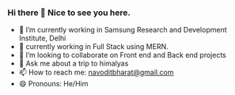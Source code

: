 ### Hi there 👋 Nice to see you here. 



- 🔭 I’m currently working in Samsung Research and Development Institute, Delhi
- 🌱 currently working in Full Stack using MERN.
- 👯 I’m looking to collaborate on Front end and Back end projects 
- 💬 Ask me about a trip to himalyas 
- 📫 How to reach me: navoditbharat@gmail.com
- 😄 Pronouns: He/Him
